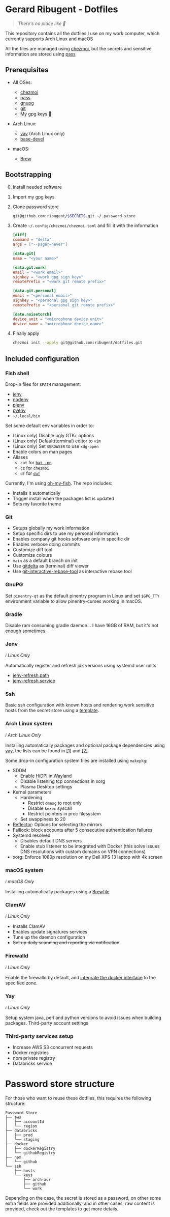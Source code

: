 # Gerard Ribugent - Dotfiles

>_There's no place like 🏡_

This repository contains all the dotfiles I use on my work computer, which currently supports Arch Linux and macOS

All the files are managed using [chezmoi](https://www.chezmoi.io/), but the secrets and sensitive information are stored using [pass](https://www.passwordstore.org/)

## Prerequisites

- All OSes:

  - [chezmoi](https://www.chezmoi.io/)
  - [pass](https://www.passwordstore.org/)
  - [gnupg](https://gnupg.org/)
  - [git](https://git-scm.com/)
  - My gpg keys 🙈

- Arch Linux:
  - [yay](https://github.com/Jguer/yay) (Arch Linux only)
  - [base-devel](https://archlinux.org/packages/core/any/base-devel/)

- macOS:

  - [Brew](https://brew.sh)


## Bootstrapping

0. Install needed software
1. Import my gpg keys
2. Clone password store

    ```sh
    git@github.com:ribugent/$SECRETS.git ~/.password-store
    ```

3. Create `~/.config/chezmoi/chezmoi.toml` and fill it with the information

    ```toml
    [diff]
    command = "delta"
    args = ["--pager=never"]

    [data.git]
    name = "<your name>"

    [data.git.work]
    email = "<work email>"
    signkey = "<work gpg sign key>"
    remotePrefix = "<work git remote prefix>"

    [data.git.personal]
    email = "<personal email>"
    signkey = "<personal gpg sign key>"
    remotePrefix = "<personal git remote prefix>"

    [date.noisetorch]
    device_unit = "<microphone device unit>"
    device_name = "<microphone device name>"
    ```

4. Finally apply

    ```sh
    chezmoi init --apply git@github.com:ribugent/dotfiles.git
    ```

## Included configuration

### Fish shell

Drop-in files for `$PATH` management:

- [jenv](https://www.jenv.be/)
- [nodenv](https://github.com/nodenv/nodenv)
- [plenv](https://github.com/tokuhirom/plenv)
- [pyenv](https://github.com/pyenv/pyenv)
- `~/.local/bin`

Set some default env variables in order to:

- (Linux only) Disable ugly GTK+ options
- (Linux only) Default(terminal) editor to `vim`
- (Linux only) Set `$BROWSER` to use `xdg-open`
- Enable colors on man pages
- Aliases
  - `cat` for [`bat -pp`](https://github.com/sharkdp/bat)
  - `cz` for `chezmoi`
  - `df` for [`duf`](https://github.com/muesli/duf)

Currently, I'm using [oh-my-fish](https://github.com/oh-my-fish/oh-my-fish). The repo includes:

- Installs it automatically
- Trigger install when the packages list is updated
- Sets my favorite theme


### Git

- Setups globally my work information
- Setup specific dirs to use my personal information
- Enables company git hooks software only in specific dir
- Enables verbose doing commits
- Customize diff tool
- Customize colours
- `main` as a default branch on init
- Use [gitdelta](https://github.com/dandavison/delta) as (terminal) diff viewer
- Use [git-interactive-rebase-tool](https://github.com/MitMaro/git-interactive-rebase-tool) as interactive rebase tool

### GnuPG

Set `pinentry-qt` as the default pinentry program in Linux and set `$GPG_TTY` environment variable to allow pinentry-curses working in macOS.

### Gradle

Disable ram consuming gradle daemon... I have 16GB of RAM, but it's not enough sometimes.

### Jenv

*ℹ️ Linux Only*

Automatically register and refresh jdk versions using systemd user units

- [jenv-refresh.path](https://github.com/ribugent/dotfiles/blob/main/private_dot_config/systemd/user/jenv-refresh.path)
- [jenv-refresh.service](https://github.com/ribugent/dotfiles/blob/main/private_dot_config/systemd/user/jenv-refresh.service)

### Ssh

Basic ssh configuration with known hosts and rendering work sensitive hosts from the secret store using a [template](https://github.com/ribugent/dotfiles/blob/main/.chezmoitemplates/ssh_config_host).

### Arch Linux system

*ℹ️ Arch Linux Only*

Installing automatically packages and optional package dependencies using [yay](https://github.com/Jguer/yay), the lists can be found in [\[1\]](https://github.com/ribugent/dotfiles/blob/main/archlinux/packages.txt) and [\[2\]](https://github.com/ribugent/dotfiles/blob/main/archlinux/packages-optional.txt).

Some drop-in configuration system files are installed using `makepkg`:

- SDDM
  - Enable HiDPI in Wayland
  - Disable listening tcp connections in xorg
  - Plasma Desktop settings
- Kernel parameters
  - Hardening
    - Restrict `dmesg` to root only
    - Disable `kexec` syscall
    - Restrict pointers in proc filesystem
  - Set swappiness to 20
- [Reflector](https://wiki.archlinux.org/title/reflector): Options for selecting the mirrors
- Faillock: block accounts after 5 consecutive authentication failures
- Systemd resolved
  - Disables default DNS servers
  - Enable stub listener to be integrated with Docker (this solve issues DNS resolutions with custom domains on VPN connections)
- xorg: Enforce 1080p resolution on my Dell XPS 13 laptop with 4k screen

### macOS system

*ℹ️ macOS Only*

Installing automatically packages using a [Brewfile](https://github.com/ribugent/dotfiles/blob/main/macos/Brewfile)

### ClamAV

*ℹ️ Linux Only*

- Installs ClamAV
- Enables update signatures services
- Tune up the daemon configuration
- ~~Set up daily scanning and reporting via notification~~

### Firewalld

*ℹ️ Linux Only*

Enable the firewalld by default, and [integrate the docker interface](https://docs.docker.com/network/iptables/#integration-with-firewalld) to the specified zone.

### Yay

*ℹ️ Linux Only*

Setup system java, perl and python versions to avoid issues when building packages.
Third-party account settings

### Third-party services setup

- Increase AWS S3 concurrent requests
- Docker registries
- npm private registry
- Databricks service


# Password store structure
For those who want to reuse these dotfiles, this requires the following structure:

```
Password Store
├── aws
│   ├── accountId
│   └── region
├── databricks
│   ├── prod
│   └── staging
├── docker
│   ├── dockerRegistry
│   └── githubRegistry
├── npm
│   └── github
└── ssh
    ├── hosts
    └── keys
        ├── arch-aur
        ├── github
        └── work
```

Depending on the case, the secret is stored as a password, on other some extra fields are provided additionally, and in other cases, raw content is provided, check out the templates to get more details.
